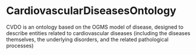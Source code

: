 # CardiovascularDiseasesOntology
CVDO is an ontology based on the OGMS model of disease, designed to describe entities related to cardiovascular diseases (including the diseases themselves, the underlying disorders, and the related pathological processes)
